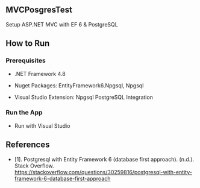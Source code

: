 ## MVCPosgresTest 
Setup ASP.NET MVC with EF 6 & PostgreSQL

## How to Run
### Prerequisites

- .NET Framework 4.8

- Nuget Packages: EntityFramework6.Npgsql, Npgsql

- Visual Studio Extension: Npgsql PostgreSQL Integration 

### Run the App

- Run with Visual Studio

## References

- [1]. Postgresql with Entity Framework 6 (database first approach). (n.d.). Stack Overflow. https://stackoverflow.com/questions/30259816/postgresql-with-entity-framework-6-database-first-approach
